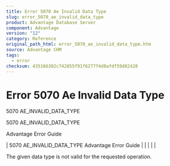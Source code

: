 ```yaml
---
title: Error 5070 Ae Invalid Data Type
slug: error_5070_ae_invalid_data_type
product: Advantage Database Server
component: Advantage
version: "12"
category: Reference
original_path_html: error_5070_ae_invalid_data_type.htm
source: Advantage CHM
tags:
  - error
checksum: 435166302c742855f91f6277f4d8afdf59d82428
---
```


# Error 5070 Ae Invalid Data Type

5070 AE\_INVALID\_DATA\_TYPE

5070 AE\_INVALID\_DATA\_TYPE

Advantage Error Guide

| 5070 AE\_INVALID\_DATA\_TYPE  Advantage Error Guide |  |  |  |  |

The given data type is not valid for the requested operation.
